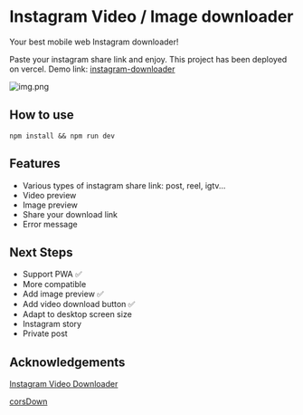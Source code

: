 # Instagram Video / Image downloader
Your best mobile web Instagram downloader!

Paste your instagram share link and enjoy.
This project has been deployed on vercel.
Demo link: [instagram-downloader](https://instagram-downloader-ten.vercel.app/)

![img.png](https://hv.z.wiki/autoupload/20241203/aFDp/696X1382/Pasted_Graphic.png)

## How to use
```shell
npm install && npm run dev
```

## Features
- Various types of instagram share link: post, reel, igtv...
- Video preview
- Image preview
- Share your download link
- Error message

## Next Steps
- Support PWA ✅
- More compatible
- Add image preview ✅
- Add video download button ✅
- Adapt to desktop screen size
- Instagram story
- Private post

## Acknowledgements
[Instagram Video Downloader](https://github.com/riad-azz/instagram-video-downloader)

[corsDown](https://github.com/crypto-su/corsDown)
